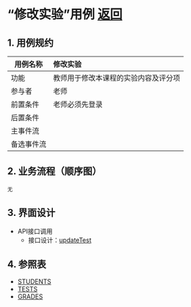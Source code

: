 
# “修改实验”用例 [返回](../../README.md)
## 1. 用例规约

|用例名称|修改实验|
|-------|:-------------|
|功能|教师用于修改本课程的实验内容及评分项|   
|参与者|老师|
|前置条件|老师必须先登录|
|后置条件| |
|主事件流| |
|备选事件流| |

## 2. 业务流程（顺序图）
    无

## 3. 界面设计
- API接口调用
    - 接口设计：[updateTest](../../api/updateTest.md) 
    
## 4. 参照表

- [STUDENTS](../data.md/#STUDENTS)
- [TESTS](../data.md/#TESTS)
- [GRADES](../data.md/#GRADES)
